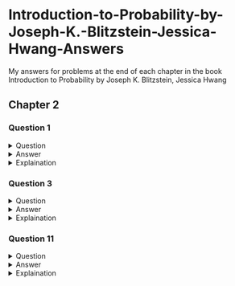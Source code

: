 # Introduction-to-Probability-by-Joseph-K.-Blitzstein-Jessica-Hwang-Answers
My answers for problems at the end of each chapter in the book Introduction to Probability by Joseph K. Blitzstein, Jessica Hwang 

## Chapter 2
### Question 1
<details>A spam filter is designed by looking at commonly occurring phrases in spam. Suppose
that 80% of email is spam. In 10% of the spam emails, the phrase “free money” is used,
whereas this phrase is only used in 1% of non-spam emails. A new email has just arrived,
which does mention “free money”. What is the probability that it is spam?<summary>Question</summary></details>

<details><summary>Answer</summary></details>

<details><summary>Explaination</summary></details>

### Question 3
<details>According to the CDC (Centers for Disease Control and Prevention), men who smoke are
23 times more likely to develop lung cancer than men who don’t smoke, Also according
to the CDC, 21.6% of men in the U.S. smoke, What is the probability that a man in
the U.S. is a smoker, given that he develops lung cancer?
<summary>Question</summary></details>

<details><summary>Answer</summary></details>

<details>$S=is\_smoker$<br>$C=has\_cancer$<br>$P(S)=.216$<br>$P(C|S)=23/24$<br>
  $P(S|C)=\dfrac{P(C|S)P(S)}{P(C)}$<br>$P(C) = P(C|S)P(S) + P(C|S^c)P(S^c)$<br>plugging in our values from above, we get<br>
  $P(C) = \frac{23}{24}\cdot .216 + \frac{1}{24} \cdot .784 = .239\overline{6}$<br>our final equation is<br>
  $P(S|C)=\dfrac{23/24 \cdot .216}{.239\overline{6}}$ FIX ME<summary>Explaination</summary></details>

### Question 11
<details>An exit poll in an election is a survey taken of voters just after they have voted. One
major use of exit polls has been so that news organizations can try to figure out as
soon as possible who won the election, before the votes are officially counted. This has
been notoriously inaccurate in various elections, sometimes because of selection bias:
the sample of people who are invited to and agree to participate in the survey may not
be similar enough to the overall population of voters.
Consider an election with two candidates, Candidate A and Candidate B. Every voter
is invited to participate in an exit poll, where they are asked whom they voted for; some
accept and some refuse. For a randomly selected voter, let A be the event that they voted
for A, and W be the event that they are willing to participate in the exit poll. Suppose
that P (W |A) = 0.7 but P (W |Ac) = 0.3. In the exit poll, 60% of the respondents say
they voted for A (assume that they are all honest), suggesting a comfortable victory for
A. Find P (A), the true proportion of people who voted for A.<summary>Question</summary></details>

<details>$P(A)=\frac{9}{23}$<summary>Answer</summary></details>


<details><summary>Explaination</summary> We are given the following: <br> $P(W|A) = .7$ <br> $P(W|A^c) = .3$ and <br>$60\%$ of people surveyed voted for candidate $A$ <br>
so for this we use Bayes theorem, plug in our values and then solve for $P(A)$, which is different than the previous problems.  <br>
$P(A|W) = \dfrac{P(W|A)\cdot P(A)}{P(W|A)P(A) + P(W|A^C)(1-P(A))}$ <br> 
  now plug in values for your variables, remembering that $P(A|W) = .6$, we get <br>
  $.6 = \dfrac{.7 \cdot P(A)}{.7P(A) + .3(1-P(A))}$<br>
After algebraically solving for $P(A)$, we get our final answer of $P(A) = \frac{9}{23}$</details>
